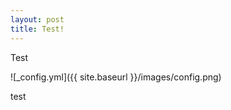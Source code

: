 ```yaml
---
layout: post
title: Test!
---
```


Test

![_config.yml]({{ site.baseurl }}/images/config.png)

test
